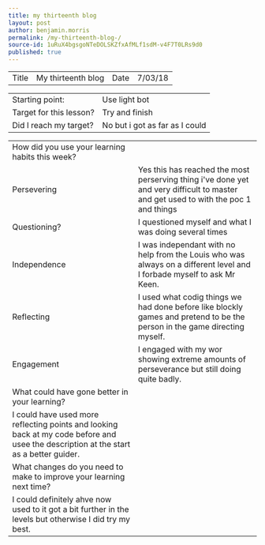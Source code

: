 ```yaml
---
title: my thirteenth blog 
layout: post
author: benjamin.morris
permalink: /my-thirteenth-blog-/
source-id: 1uRuX4bgsgoNTeDOLSKZfxAfMLf1sdM-v4F7T0LRs9d0
published: true
---
```

<table>
  <tr>
    <td>Title</td>
    <td>My thirteenth blog</td>
    <td>Date</td>
    <td>7/03/18</td>
  </tr>
</table>


<table>
  <tr>
    <td>Starting point:</td>
    <td>Use light bot</td>
  </tr>
  <tr>
    <td>Target for this lesson?</td>
    <td>Try and finish</td>
  </tr>
  <tr>
    <td>Did I reach my target? </td>
    <td>No but i got as far as I could</td>
  </tr>
</table>


<table>
  <tr>
    <td>How did you use your learning habits this week?</td>
    <td></td>
  </tr>
  <tr>
    <td>Persevering</td>
    <td>Yes this has reached the most perserving thing i've done yet and very difficult to master and get used to with the poc 1 and things</td>
  </tr>
  <tr>
    <td>Questioning?</td>
    <td>I questioned myself and what I was doing several times</td>
  </tr>
  <tr>
    <td>Independence</td>
    <td>I was independant with no help from the Louis who was always on a different level and I forbade myself to ask Mr Keen.</td>
  </tr>
  <tr>
    <td>Reflecting</td>
    <td>I used what codig things we had done before like blockly games and pretend to be the person in the game directing myself.</td>
  </tr>
  <tr>
    <td>Engagement</td>
    <td>I engaged with my wor showing extreme amounts of perseverance but still doing quite badly.</td>
  </tr>
  <tr>
    <td>What could have gone better in your learning?</td>
    <td></td>
  </tr>
  <tr>
    <td>I could have used more reflecting points and looking back at my code before and usee the description at the start as a better guider.</td>
    <td></td>
  </tr>
  <tr>
    <td>What changes do you need to make to improve your learning next time?</td>
    <td></td>
  </tr>
  <tr>
    <td>I could definitely ahve now used to it got a bit further in the levels but otherwise I did try my best.</td>
    <td></td>
  </tr>
</table>


